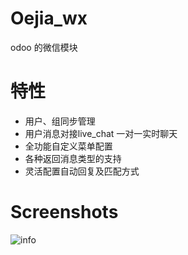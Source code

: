 ﻿# Oejia_wx
odoo 的微信模块

# 特性
* 用户、组同步管理
* 用户消息对接live_chat 一对一实时聊天
* 全功能自定义菜单配置
* 各种返回消息类型的支持
* 灵活配置自动回复及匹配方式


Screenshots
========
![info](https://github.com/JoneXiong/odoo_wx/raw/master/static/description/2016-01-17_234224.jpg)
